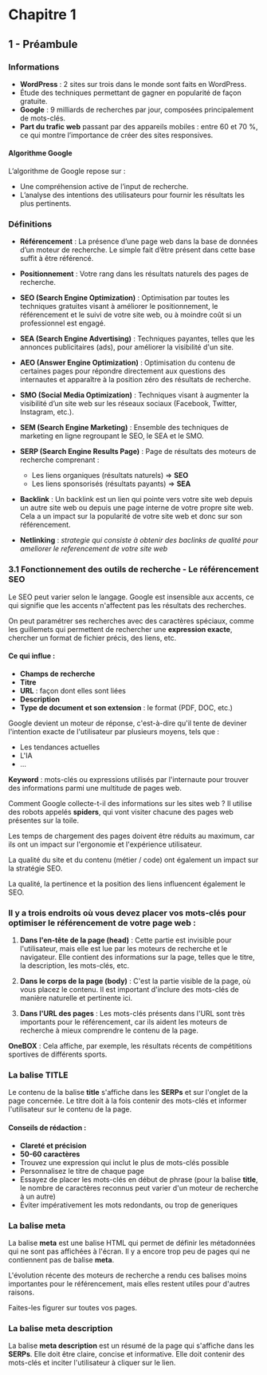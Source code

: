 # Chapitre 1

## 1 - Préambule

### Informations

- **WordPress** : 2 sites sur trois dans le monde sont faits en WordPress.
- Étude des techniques permettant de gagner en popularité de façon gratuite.
- **Google** : 9 milliards de recherches par jour, composées principalement de mots-clés.
- **Part du trafic web** passant par des appareils mobiles : entre 60 et 70 %, ce qui montre l’importance de créer des sites responsives.

#### Algorithme Google

L’algorithme de Google repose sur :
- Une compréhension active de l’input de recherche.
- L’analyse des intentions des utilisateurs pour fournir les résultats les plus pertinents.

### Définitions

- **Référencement** : La présence d’une page web dans la base de données d’un moteur de recherche. Le simple fait d’être présent dans cette base suffit à être référencé.

- **Positionnement** : Votre rang dans les résultats naturels des pages de recherche.

- **SEO (Search Engine Optimization)** : Optimisation par toutes les techniques gratuites visant à améliorer le positionnement, le référencement et le suivi de votre site web, ou à moindre coût si un professionnel est engagé.

- **SEA (Search Engine Advertising)** : Techniques payantes, telles que les annonces publicitaires (ads), pour améliorer la visibilité d'un site.

- **AEO (Answer Engine Optimization)** : Optimisation du contenu de certaines pages pour répondre directement aux questions des internautes et apparaître à la position zéro des résultats de recherche.

- **SMO (Social Media Optimization)** : Techniques visant à augmenter la visibilité d’un site web sur les réseaux sociaux (Facebook, Twitter, Instagram, etc.).

- **SEM (Search Engine Marketing)** : Ensemble des techniques de marketing en ligne regroupant le SEO, le SEA et le SMO.

- **SERP (Search Engine Results Page)** : Page de résultats des moteurs de recherche comprenant :
  - Les liens organiques (résultats naturels) => **SEO**
  - Les liens sponsorisés (résultats payants) => **SEA**

- **Backlink** : Un backlink est un lien qui pointe vers votre site web depuis un autre site web ou depuis une page interne de votre propre site web. Cela a un impact sur la popularité de votre site web et donc sur son référencement.

- **Netlinking** : _strategie qui consiste à obtenir des baclinks de qualité pour ameliorer le referencement de votre site web_


### 3.1 Fonctionnement des outils de recherche - Le référencement SEO

Le SEO peut varier selon le langage. Google est insensible aux accents, ce qui signifie que les accents n'affectent pas les résultats des recherches.

On peut paramétrer ses recherches avec des caractères spéciaux, comme les guillemets qui permettent de rechercher une **expression exacte**, chercher un format de fichier précis, des liens, etc.

#### Ce qui influe :
- **Champs de recherche**
- **Titre**
- **URL** : façon dont elles sont liées
- **Description**
- **Type de document et son extension** : le format (PDF, DOC, etc.)

Google devient un moteur de réponse, c'est-à-dire qu'il tente de deviner l'intention exacte de l'utilisateur par plusieurs moyens, tels que :

- Les tendances actuelles
- L'IA
- ...

**Keyword** : mots-clés ou expressions utilisés par l'internaute pour trouver des informations parmi une multitude de pages web.

Comment Google collecte-t-il des informations sur les sites web ? Il utilise des robots appelés **spiders**, qui vont visiter chacune des pages web présentes sur la toile.

Les temps de chargement des pages doivent être réduits au maximum, car ils ont un impact sur l'ergonomie et l'expérience utilisateur.

La qualité du site et du contenu (métier / code) ont également un impact sur la stratégie SEO.

La qualité, la pertinence et la position des liens influencent également le SEO.

### Il y a trois endroits où vous devez placer vos mots-clés pour optimiser le référencement de votre page web :

1. **Dans l'en-tête de la page (head)** : Cette partie est invisible pour l'utilisateur, mais elle est lue par les moteurs de recherche et le navigateur. Elle contient des informations sur la page, telles que le titre, la description, les mots-clés, etc.

2. **Dans le corps de la page (body)** : C'est la partie visible de la page, où vous placez le contenu. Il est important d'inclure des mots-clés de manière naturelle et pertinente ici.

3. **Dans l'URL des pages** : Les mots-clés présents dans l'URL sont très importants pour le référencement, car ils aident les moteurs de recherche à mieux comprendre le contenu de la page.

**OneBOX** : Cela affiche, par exemple, les résultats récents de compétitions sportives de différents sports.
 
### La balise TITLE

Le contenu de la balise **title** s'affiche dans les **SERPs** et sur l'onglet de la page concernée. Le titre doit à la fois contenir des mots-clés et informer l'utilisateur sur le contenu de la page.

#### Conseils de rédaction :
- **Clareté et précision**
- **50-60 caractères**
- Trouvez une expression qui inclut le plus de mots-clés possible
- Personnalisez le titre de chaque page
- Essayez de placer les mots-clés en début de phrase (pour la balise **title**, le nombre de caractères reconnus peut varier d'un moteur de recherche à un autre)
- Éviter impérativement les mots redondants, ou trop de generiques

### La balise meta

La balise **meta** est une balise HTML qui permet de définir les métadonnées qui ne sont pas affichées à l'écran. Il y a encore trop peu de pages qui ne contiennent pas de balise **meta**. 

L'évolution récente des moteurs de recherche a rendu ces balises moins importantes pour le référencement, mais elles restent utiles pour d'autres raisons. 

Faites-les figurer sur toutes vos pages.

### La balise meta description

La balise **meta description** est un résumé de la page qui s'affiche dans les **SERPs**. Elle doit être claire, concise et informative. Elle doit contenir des mots-clés et inciter l'utilisateur à cliquer sur le lien.

